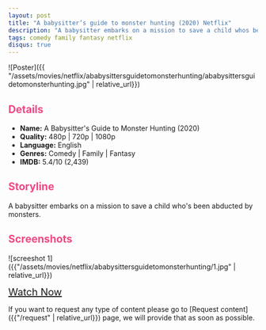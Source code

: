 ```yaml
---
layout: post
title: "A babysitter’s guide to monster hunting (2020) Netflix"
description: "A babysitter embarks on a mission to save a child whos been abducted by monsters."
tags: comedy family fantasy netflix
disqus: true
---
```

<style>
h2{
    color:#F24784;
}
</style>

![Poster]({{ "/assets/movies/netflix/ababysittersguidetomonsterhunting/ababysittersguidetomonsterhunting.jpg" | relative_url}})

## Details

* **Name:** A Babysitter's Guide to Monster Hunting (2020)
* **Quality:** 480p \| 720p \| 1080p
* **Language:** English
* **Genres:** Comedy \| Family \| Fantasy
* **IMDB:**  5.4/10 (2,439)

## Storyline

A babysitter embarks on a mission to save a child who's been abducted by monsters.

## Screenshots

![screeshot 1]({{"/assets/movies/netflix/ababysittersguidetomonsterhunting/1.jpg" | relative_url}})

<a class="btn card_btn" href="{{ '/movies/netflix/ababysittersguidetomonsterhunting' | relative_url}}" style="font-size:20px" target="_blank">Watch Now</a>

If you want to request any type of content please go to [Request content]({{"/request" | relative_url}}) page, we will provide that as soon as possible.
